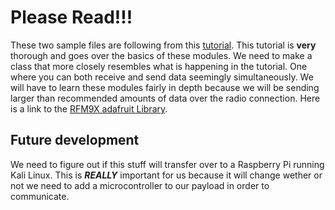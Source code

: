 # Please Read!!!
These two sample files are following from this [tutorial](https://learn.adafruit.com/lora-and-lorawan-radio-for-raspberry-pi/raspberry-pi-wiring). This tutorial is **very**
thorough and goes over the basics of these modules. We need to make a class that more closely resembles what is happening in the tutorial. One where you can both receive and send data seemingly simultaneously. We will have to learn these modules fairly in depth because we will be sending larger than recommended amounts of data over the radio connection. Here is a link to the [RFM9X adafruit Library](https://github.com/adafruit/Adafruit_CircuitPython_RFM9x).

## Future development
We need to figure out if this stuff will transfer over to a Raspberry Pi running Kali Linux. This is **_REALLY_** important for us because it will change wether or not we need
to add a microcontroller to our payload in order to communicate.
